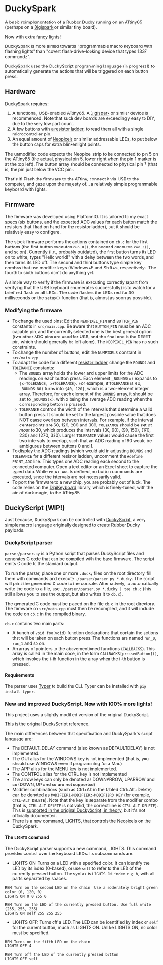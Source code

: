 # DuckySpark

A basic reimplementation of a [Rubber Ducky](https://shop.hak5.org/collections/sale/products/usb-rubber-ducky-deluxe) running on an ATtiny85 (perhaps on a [Digispark](http://digistump.com/products/1) or similar tiny board).

Now with extra fancy lights! 

DuckySpark is more aimed towards "programmable macro keyboard with flashing lights" than "covert flash-drive-looking device that types 1337 commandz".

DuckySpark uses the [DuckyScript](https://docs.hak5.org/hc/en-us/articles/360010555153-Ducky-Script-the-USB-Rubber-Ducky-language) programming language (in progress!) to automatically generate the actions that will be triggered on each button press.

## Hardware

DuckySpark requires:

1. A functional, USB-enabled ATtiny85. A [Digispark](http://digistump.com/products/1) or similar device is recommended. Note that such dev boards are exceedingly easy to DIY, due to the very low part count.
1. A few buttons with [a resistor ladder](http://int03.co.uk/blog/2014/12/18/reading-multiple-switches-with-one-analogue-input/), to read them all with a single microcontroller pin.
1. An equal amount of [Neopixels](https://www.adafruit.com/category/168) or similar addressable LEDs, to put below the button caps for extra blinkenlight points.

The unmodified code expects the Neopixel strip to be connected to pin 5 on the ATtiny85 (the actual, physical pin 5, lower right when the pin 1 marker is at the top left). The button array should be connected to physical pin 7 (that is, the pin just below the VCC pin).

That's it! Flash the firmware to the ATtiny, connect it via USB to the computer, and gaze upon the majesty of... a relatively simple programmable keyboard with lights.

## Firmware

The firmware was developed using PlatformIO. It is tailored to my exact specs (six buttons, and the expected ADC values for each button match the resistors that I had on hand for the resistor ladder), but it should be relatively easy to configure.

The stock firmware performs the actions contained on `cb.c` for the first buttons (the first button executes `run_0()`, the second executes `run_1()`, and so on). Currently (i.e., probably outdated), the first button turns its LED on to white, types "Hello world!" with a delay between the two words, and then turns its LED off. The second and third buttons type simple key combos that use modifier keys (Windows+E and Shift+s, respectively). The fourth to sixth buttons don't do anything yet.

A simple way to verify if the firmware is executing correctly (apart from verifying that the USB keyboard enumerates successfully) is to watch for a brief red flash on all LEDs. The code flashes the LEDs red for 30 milliseconds on the `setup()` function (that is, almost as soon as possible). 

### Modifying the firmware

* To change the used pins: Edit the `NEOPIXEL_PIN` and `BUTTON_PIN` constants in `src/main.cpp`. Be aware that `BUTTON_PIN` must be an ADC capable pin, and the currently selected one is the best general option (two other ADC pins are used for USB, and the final one is the RESET pin, which should generally be left alone). The `NEOPIXEL_PIN` has no such constraints.
* To change the number of buttons, edit the `NUMPIXELS` constant in `src/main.cpp`.
* To adapt the code for a different [resistor ladder](http://int03.co.uk/blog/2014/12/18/reading-multiple-switches-with-one-analogue-input/), change the `BOUNDS` and `TOLERANCE` constants:
    * The `BOUNDS` array holds the lower and upper limits for the ADC readings on each button press. Each element `_BOUNDS(x)` expands to `{x-TOLERANCE, x+TOLERANCE}`. For example, if `TOLERANCE` is 40, `_BOUNDS(80)` turns into `{40, 120}`, which is a two-element integer array. Therefore, for each element of the `BOUNDS` array, it should be set to `_BOUNDS(x)`, with x being the average ADC reading when the corresponding button is pressed.
    * `TOLERANCE` controls the width of the intervals that determine a valid button press. It should be set to the largest possible value that does NOT cause overlaps between intervals. For example, if the interval centerpoints are 60, 120, 200 and 300, `TOLERANCE` should be set _at most_ to 30, which produces the intervals (30, 90), (90, 150), (170, 230) and (270, 330). Larger `TOLERANCE` values would cause the first two intervals to overlap, such that an ADC reading of 90 would be ambiguous between buttons 0 and 1.
* To display the ADC readings (which would aid in adjusting `BOUNDS` and `TOLERANCE` for a different resistor ladder), uncomment the `#define PRINT_ADC` line. This types one ADC reading each second to the connected computer. Open a text editor or an Excel sheet to capture the typed data. While `PRINT_ADC` is defined, no button commands are executed, since the intervals are not necessarily valid.
* To port the firmware to a new chip, you are probably out of luck. The code relies on the [DigiKeyboard](https://github.com/digistump/DigistumpArduino/tree/master/digistump-avr/libraries/DigisparkKeyboard) library, which is finely-tuned, with the aid of dark magic, to the ATtiny85.

## DuckyScript (WIP!)

Just because, DuckySpark can be controlled with [DuckyScript](https://docs.hak5.org/hc/en-us/articles/360010555153-Ducky-Script-the-USB-Rubber-Ducky-language), a very simple macro language originally designed to create Rubber Ducky payloads.

### DuckyScript parser 

`parser/parser.py` is a Python script that parses DuckyScript files and generates C code that can be compiled with the base firmware. The script emits C code to the standard output.

To run the parser, place one or more `.ducky` files on the root directory, fill them with commands and execute `./parser/parser.py *.ducky`. The script will print the generated C code to the console. Alternatively, to automatically write the code to a file, use `./parser/parser.py *.ducky | tee cb.c` (this still allows you to see the output, but also writes it to `cb.c`).

The generated C code must be placed on the file `cb.c` in the root directory. The firmware on `src/main.cpp` must then be recompiled, and it will include the code on `cb.c` in the compiled binary.

`cb.c` contains two main parts:

* A bunch of `void foo(void)` function declarations that contain the actions that will be taken on each button press. The functions are named `run_0`, `run_1` and so on.
* An array of pointers to the abovementioned functions (`CALLBACKS`). This array is called in the main code, in the form `CALLBACKS[pressedButton]()`, which invokes the i-th function in the array when the i-th button is pressed.

#### Requirements

The parser uses [Typer](https://typer.tiangolo.com/) to build the CLI. Typer can be installed with `pip install typer`.

### New and improved DuckyScript. Now with 100% more lights!

This project uses a slightly modified version of the original DuckyScript.

[This](https://docs.hak5.org/hc/en-us/articles/360010555153-Ducky-Script-the-USB-Rubber-Ducky-language) is the original DuckyScript reference.

The main differences between that specification and DuckySpark's script language are:

* The DEFAULT_DELAY command (also known as DEFAULTDELAY) is not implemented.
* The GUI alias for the WINDOWS key is not implemented (that is, you should use WINDOWS even if programming for a Mac)
* The APP alias for the MENU key is not implemented.
* The CONTROL alias for the CTRL key is not implemented.
* The arrow keys can only be denoted as DOWNARROW, UPARROW and so (DOWN, UP and so are not supported)
* Modifier combinations (such as Ctrl+Alt in the fabled Ctrl+Alt+Delete) can be denoted as `MODIFIER1-MODIFIER2-MODIFIER3 KEY` (for example, `CTRL-ALT DELETE`). Note that the key is separate from the modifier combo (that is, `CTRL-ALT-DELETE` is not valid, the correct line is `CTRL-ALT DELETE`). This is [supported in the original DuckyScript, in theory](https://forums.hak5.org/topic/31147-key-combos-in-ducky-script/?do=findComment&comment=234356), but it's not officially documented.
* There is a new command, LIGHTS, that controls the Neopixels on the DuckySpark.

#### The `LIGHTS` command

The DuckyScript parser supports a new command, LIGHTS. This command provides control over the keyboard LEDs. Its subcommands are:

* LIGHTS ON: Turns on a LED with a specified color. It can identify the LED by its index (0-based), or use `self` to refer to the LED of the currently pressed button. The syntax is `LIGHTS ON index r g b`, with all parts separated by spaces.

```
REM Turn on the second LED on the chain. Use a moderately bright green color (0, 120, 0)
LIGHTS ON 0 0 255 0

REM Turn on the LED of the currently pressed button. Use full white (255, 255, 255)
LIGHTS ON self 255 255 255
```

* LIGHTS OFF: Turns off a LED. The LED can be identified by index or `self` for the current button, much as LIGHTS ON. Unlike LIGHTS ON, no color must be specified.

```
REM Turns on the fifth LED on the chain
LIGHTS OFF 4

REM Turn off the LED of the currently pressed button
LIGHTS OFF self
```
